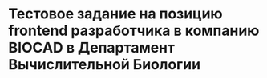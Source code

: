 # Тестовое задание на позицию frontend разработчика в компанию BIOCAD в Департамент Вычислительной Биологии